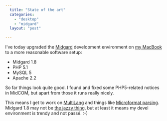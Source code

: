 ```yaml
---
  title: "State of the art"
  categories: 
    - "desktop"
    - "midgard"
  layout: "post"

---
```

I've today upgraded the [Midgard][1] development environment on [my MacBook][2] to a more reasonable software setup:

* Midgard 1.8
* PHP 5.1
* MySQL 5
* Apache 2.2

So far things look quite good. I found and fixed some PHP5-related notices in MidCOM, but apart from those it runs really nicely.

This means I get to work on [MultiLang][3] and things like [Microformat parsing][4]. Midgard 1.8 may not be [the jazzy thing][5], but at least it means my devel environment is trendy and not passé. :-)

[1]: http://www.midgard-project.org/
[2]: http://bergie.iki.fi/blog/switching-to-intel-macbook/
[3]: http://www.midgard-project.org/discussion/developer-forum/midgard-s-multilang-support/
[4]: http://allinthehead.com/hkit
[5]: http://flickr.com/photos/bergie/231733458/in/set-72157594264807142/

